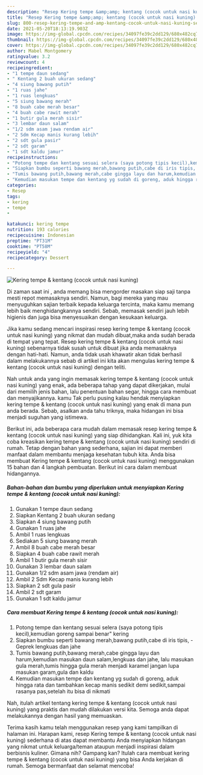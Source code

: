 ```yaml
---
description: "Resep Kering tempe &amp;amp; kentang (cocok untuk nasi kuning) Sederhana Untuk Jualan"
title: "Resep Kering tempe &amp;amp; kentang (cocok untuk nasi kuning) Sederhana Untuk Jualan"
slug: 800-resep-kering-tempe-and-amp-kentang-cocok-untuk-nasi-kuning-sederhana-untuk-jualan
date: 2021-05-20T18:13:19.903Z
image: https://img-global.cpcdn.com/recipes/34097fe39c2dd129/680x482cq70/kering-tempe-kentang-cocok-untuk-nasi-kuning-foto-resep-utama.jpg
thumbnail: https://img-global.cpcdn.com/recipes/34097fe39c2dd129/680x482cq70/kering-tempe-kentang-cocok-untuk-nasi-kuning-foto-resep-utama.jpg
cover: https://img-global.cpcdn.com/recipes/34097fe39c2dd129/680x482cq70/kering-tempe-kentang-cocok-untuk-nasi-kuning-foto-resep-utama.jpg
author: Mabel Montgomery
ratingvalue: 3.2
reviewcount: 4
recipeingredient:
- "1 tempe daun sedang"
- " Kentang 2 buah ukuran sedang"
- "4 siung bawang putih"
- "1 ruas jahe"
- "1 ruas lengkuas"
- "5 siung bawang merah"
- "8 buah cabe merah besar"
- "4 buah cabe rawit merah"
- "1 butir gula merah sisir"
- "3 lembar daun salam"
- "1/2 sdm asam jawa rendam air"
- "2 Sdm Kecap manis kurang lebih"
- "2 sdt gula pasir"
- "2 sdt garam"
- "1 sdt kaldu jamur"
recipeinstructions:
- "Potong tempe dan kentang sesuai selera (saya potong tipis kecil),kemudian goreng sampai benar&#34; kering"
- "Siapkan bumbu seperti bawang merah,bawang putih,cabe di iris tipis,  Geprek lengkuas dan jahe"
- "Tumis bawang putih,bawang merah,cabe gingga layu dan harum,kemudian masukan daun salam,lengkuas dan jahe, lalu masukan gula merah,tumis hingga gula merah menjadi karamel jangan lupa masukan garam,gula dan kaldu"
- "Kemudian masukan tempe dan kentang yg sudah di goreng, aduk hingga rata dan tambahkan kecap manis sedikit demi sedikit,sampai rasanya pas,setelah itu bisa di nikmati"
categories:
- Resep
tags:
- kering
- tempe
- 

katakunci: kering tempe  
nutrition: 193 calories
recipecuisine: Indonesian
preptime: "PT31M"
cooktime: "PT58M"
recipeyield: "4"
recipecategory: Dessert

---
```



![Kering tempe &amp; kentang (cocok untuk nasi kuning)](https://img-global.cpcdn.com/recipes/34097fe39c2dd129/680x482cq70/kering-tempe-kentang-cocok-untuk-nasi-kuning-foto-resep-utama.jpg)

Di zaman  saat ini , anda memang bisa mengorder masakan siap saji tanpa mesti repot memasaknya sendiri. Namun, bagi mereka yang mau menyuguhkan sajian terbaik kepada keluarga tercinta, maka kamu memang lebih baik menghidangkannya sendiri. Sebab, memasak sendiri jauh lebih higienis dan juga bisa menyesuaikan dengan kesukaan keluarga.

Jika kamu sedang mencari inspirasi resep kering tempe &amp; kentang (cocok untuk nasi kuning) yang nikmat dan mudah dibuat,maka anda sudah berada di tempat yang tepat. Resep kering tempe &amp; kentang (cocok untuk nasi kuning)  sebenarnya tidak susah untuk dibuat jika anda memasaknya dengan hati-hati. Namun, anda tidak usah khawatir akan tidak berhasil dalam melakukannya 
sebab di artikel ini kita akan mengulas kering tempe &amp; kentang (cocok untuk nasi kuning) dengan teliti.  



Nah untuk anda yang ingin memasak kering tempe &amp; kentang (cocok untuk nasi kuning) yang enak, ada beberapa tahap yang dapat dikerjakan, mulai dari memilih jenis bahan, lalu penentuan bahan segar, hingga cara membuat dan menyajikannya. kamu Tak perlu pusing kalau hendak menyiapkan kering tempe &amp; kentang (cocok untuk nasi kuning) yang enak di mana pun anda berada. Sebab, asalkan anda  tahu triknya, maka hidangan ini bisa menjadi suguhan yang istimewa.

Berikut ini, ada beberapa cara mudah dalam memasak resep kering tempe &amp; kentang (cocok untuk nasi kuning) yang siap dihidangkan. Kali ini, yuk kita coba kreasikan kering tempe &amp; kentang (cocok untuk nasi kuning) sendiri di rumah. Tetap dengan bahan yang sederhana, sajian ini dapat memberi manfaat dalam membantu menjaga kesehatan tubuh kita. Anda bisa membuat Kering tempe &amp; kentang (cocok untuk nasi kuning) menggunakan 15 bahan dan 4 langkah pembuatan. Berikut ini cara dalam membuat hidangannya.

<!--inarticleads1-->

##### Bahan-bahan dan bumbu yang diperlukan untuk menyiapkan Kering tempe &amp; kentang (cocok untuk nasi kuning):

1. Gunakan 1 tempe daun sedang
1. Siapkan  Kentang 2 buah ukuran sedang
1. Siapkan 4 siung bawang putih
1. Gunakan 1 ruas jahe
1. Ambil 1 ruas lengkuas
1. Sediakan 5 siung bawang merah
1. Ambil 8 buah cabe merah besar
1. Siapkan 4 buah cabe rawit merah
1. Ambil 1 butir gula merah sisir
1. Gunakan 3 lembar daun salam
1. Gunakan 1/2 sdm asam jawa (rendam air)
1. Ambil 2 Sdm Kecap manis kurang lebih
1. Siapkan 2 sdt gula pasir
1. Ambil 2 sdt garam
1. Gunakan 1 sdt kaldu jamur




<!--inarticleads2-->

##### Cara membuat Kering tempe &amp; kentang (cocok untuk nasi kuning):

1. Potong tempe dan kentang sesuai selera (saya potong tipis kecil),kemudian goreng sampai benar&#34; kering
1. Siapkan bumbu seperti bawang merah,bawang putih,cabe di iris tipis,  - Geprek lengkuas dan jahe
1. Tumis bawang putih,bawang merah,cabe gingga layu dan harum,kemudian masukan daun salam,lengkuas dan jahe, lalu masukan gula merah,tumis hingga gula merah menjadi karamel jangan lupa masukan garam,gula dan kaldu
1. Kemudian masukan tempe dan kentang yg sudah di goreng, aduk hingga rata dan tambahkan kecap manis sedikit demi sedikit,sampai rasanya pas,setelah itu bisa di nikmati




Nah, itulah artikel tentang  kering tempe &amp; kentang (cocok untuk nasi kuning)  yang praktis dan mudah dilakukan versi kita. Semoga anda dapat melakukannya dengan hasil yang memuaskan. 

Terima kasih kamu telah menggunakan resep yang kami tampilkan di halaman ini. Harapan kami, resep  Kering tempe &amp; kentang (cocok untuk nasi kuning) sederhana di atas dapat membantu Anda menyiapkan hidangan yang nikmat untuk keluarga/teman ataupun menjadi inspirasi dalam berbisnis kuliner. Gimana nih? Gampang kan? Itulah cara membuat kering tempe &amp; kentang (cocok untuk nasi kuning) yang bisa Anda kerjakan di rumah. Semoga bermanfaat dan selamat mencoba!


